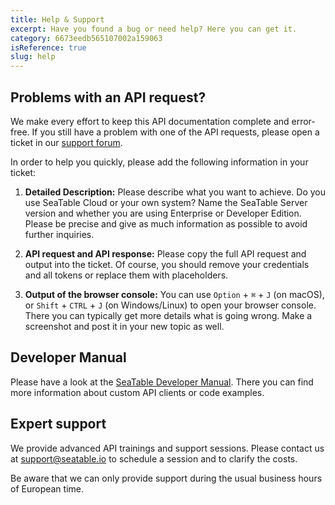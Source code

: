 ```yaml
---
title: Help & Support
excerpt: Have you found a bug or need help? Here you can get it.
category: 6673eedb565107002a159063
isReference: true
slug: help
---
```


<style>
.markdown-body {
	--markdown-title-marginTop: 2em;
}
</style>

## Problems with an API request?

We make every effort to keep this API documentation complete and error-free. If you still have a problem with one of the API requests, please open a ticket in our [support forum](https://forum.seatable.io).

In order to help you quickly, please add the following information in your ticket:

1. **Detailed Description:**
   Please describe what you want to achieve. Do you use SeaTable Cloud or your own system? Name the SeaTable Server version and whether you are using Enterprise or Developer Edition. Please be precise and give as much information as possible to avoid further inquiries.

1. **API request and API response:**
   Please copy the full API request and output into the ticket. Of course, you should remove your credentials and all tokens or replace them with placeholders.

1. **Output of the browser console:**
   You can use `Option` + `⌘` + `J` (on macOS), or `Shift` + `CTRL` + `J` (on Windows/Linux) to open your browser console. There you can typically get more details what is going wrong. Make a screenshot and post it in your new topic as well.

## Developer Manual

Please have a look at the [SeaTable Developer Manual](https://developer.seatable.io). There you can find more information about custom API clients or code examples.

## Expert support

We provide advanced API trainings and support sessions. Please contact us at [support@seatable.io](mailto:support@seatable.io) to schedule a session and to clarify the costs.

Be aware that we can only provide support during the usual business hours of European time.
